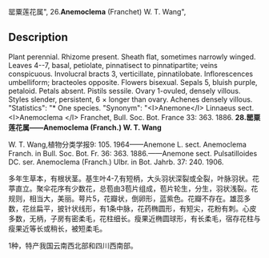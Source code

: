 罂粟莲花属",
26.**Anemoclema** (Franchet) W. T. Wang",

## Description
Plant perennial. Rhizome present. Sheath flat, sometimes narrowly winged. Leaves 4--7, basal, petiolate, pinnatisect to pinnatipartite; veins conspicuous. Involucral bracts 3, verticillate, pinnatilobate. Inflorescences umbelliform; bracteoles opposite. Flowers bisexual. Sepals 5, bluish purple, petaloid. Petals absent. Pistils sessile. Ovary 1-ovuled, densely villous. Styles slender, persistent, 6 × longer than ovary. Achenes densely villous.
  "Statistics": "* One species.
  "Synonym": "&lt;I&gt;Anemone&lt;/I&gt; Linnaeus sect. &lt;I&gt;Anemoclema &lt;/I&gt; Franchet, Bull. Soc. Bot. France 33: 363. 1886.
**28.罂粟莲花属——Anemoclema (Franch.) W. T. Wang**

W. T. Wang,植物分类学报9: 105. 1964——Anemone L. sect. Anemoclema Franch. in Bull. Soc. Bot. Fr. 36: 363. 1886.——Anemone sect. Pulsatilloides DC. ser. Anemoclema (Franch.) Ulbr. in Bot. Jahrb. 37: 240. 1906.

多年生草本，有根状茎。基生叶4-7,有短柄，大头羽状深裂或全裂，叶脉羽状。花葶直立。聚伞花序有少数花，总苞由3苞片组成，苞片轮生，分生，羽状浅裂。花规则，相当大，美丽。萼片5，花瓣状，倒卵形，蓝紫色。花瓣不存在。雄蕊多数，花丝扁平，披针状线形，有1条中脉，花药椭圆形，有短尖，花粉有刺。心皮多数，无柄，子房有密柔毛，花柱细长。瘦果近椭圆球形，有长柔毛，宿存花柱与瘦果近等长或稍长，被短柔毛。

1种，特产我国云南西北部和四川西南部。
